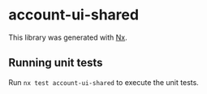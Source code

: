 # account-ui-shared

This library was generated with [Nx](https://nx.dev).

## Running unit tests

Run `nx test account-ui-shared` to execute the unit tests.

